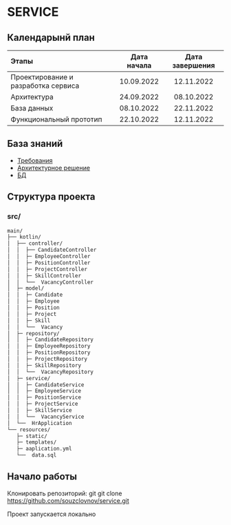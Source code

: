 # SERVICE

## Календарынй план

| Этапы                                       | Дата начала | Дата завершения |
|:--------------------------------------------|:-----------:|:---------------:|
| Проектирование и разработка сервиса         | 10.09.2022  |   12.11.2022    |
| Архитектура                                 | 24.09.2022  |   08.10.2022    |
| База данных                                 | 08.10.2022  |   22.11.2022    |
| Функциональный прототип                     | 22.10.2022  |   12.11.2022    |

## База знаний
- [Требования](https://docs.google.com/spreadsheets/d/1ar7k1M1Ny8dvJw3D6-R4sVilpewrDADMEtiyr-7OKU8/edit#gid=0)
- [Архитектурное решение](https://app.diagrams.net/#G1pnGNtSTGczDYFIzFhM41HImrxgo-Cnw7)
- [БД](https://dbdiagram.io/d/635407f44709410195bbe5a8)

## Структура проекта

### src/
```bash
main/
├── kotlin/
│  ├── controller/
│  │  ├── CandidateController
│  │  ├─ EmployeeController
│  │  ├─ PositionController
│  │  ├─ ProjectController
│  │  ├─ SkillController
│  │  └──  VacancyController
│  ├─ model/
│  │  ├─ Candidate
│  │  ├─ Employee
│  │  ├─ Position
│  │  ├─ Project
│  │  ├─ Skill
│  │  └──  Vacancy
│  ├─ repository/
│  │  ├─ CandidateRepository
│  │  ├─ EmployeeRepository
│  │  ├─ PositionRepository
│  │  ├─ ProjectRepository
│  │  ├─ SkillRepository
│  │  └──  VacancyRepository
│  ├─ service/
│  │  ├─ CandidateService
│  │  ├─ EmployeeService
│  │  ├─ PositionService
│  │  ├─ ProjectService
│  │  ├─ SkillService
│  │  └──  VacancyService
│  └──  HrApplication
└── resources/
   ├─ static/
   ├─ templates/
   ├─ aaplication.yml
   └──  data.sql
```
## Начало работы

Клонировать репозиторий:
git
git clone https://github.com/souzclovnov/service.git

Проект запускается локально
